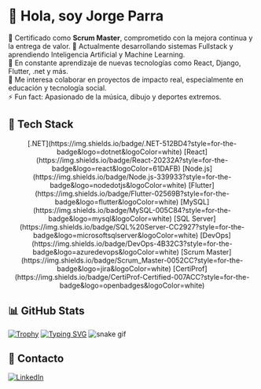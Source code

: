 # 👋 Hola, soy Jorge Parra 

🎯 Certificado como **Scrum Master**, comprometido con la mejora continua y la entrega de valor.
🔭 Actualmente desarrollando sistemas Fullstack y aprendiendo Inteligencia Artificial y Machine Learning.  
🌱 En constante aprendizaje de nuevas tecnologías como React, Django, Flutter, .net y más.  
💬 Me interesa colaborar en proyectos de impacto real, especialmente en educación y tecnología social.  
⚡ Fun fact: Apasionado de la música, dibujo y deportes extremos.


## 🧠 Tech Stack
<p align="center">
  [.NET](https://img.shields.io/badge/.NET-512BD4?style=for-the-badge&logo=dotnet&logoColor=white)
  [React](https://img.shields.io/badge/React-20232A?style=for-the-badge&logo=react&logoColor=61DAFB)
  [Node.js](https://img.shields.io/badge/Node.js-339933?style=for-the-badge&logo=nodedotjs&logoColor=white)
  [Flutter](https://img.shields.io/badge/Flutter-02569B?style=for-the-badge&logo=flutter&logoColor=white)
  [MySQL](https://img.shields.io/badge/MySQL-005C84?style=for-the-badge&logo=mysql&logoColor=white)
  [SQL Server](https://img.shields.io/badge/SQL%20Server-CC2927?style=for-the-badge&logo=microsoftsqlserver&logoColor=white)
  [DevOps](https://img.shields.io/badge/DevOps-4B32C3?style=for-the-badge&logo=azuredevops&logoColor=white)
  [Scrum Master](https://img.shields.io/badge/Scrum_Master-0052CC?style=for-the-badge&logo=jira&logoColor=white)
  [CertiProf](https://img.shields.io/badge/CertiProf-Certified-007ACC?style=for-the-badge&logo=openbadges&logoColor=white)
</p>

## 📊 GitHub Stats
[![Trophy](https://github-profile-trophy.vercel.app/?username=jlparra17&theme=algolia&row=1)](https://github.com/ryo-ma/github-profile-trophy)
[![Typing SVG](https://readme-typing-svg.herokuapp.com?lines=Hola,+soy+Jorge+Parra;Fullstack+Developer;DevOps+%7C+Scrum+Master+%7C+CertiProf;IA+%7C+ML+%7C+React+%7C+Django&center=true&width=500&height=50)](https://github.com/jlparra17)
![snake gif](https://github.com/jlparra17/jlparra17/blob/output/github-contribution-grid-snake.svg)

## 🔗 Contacto
[![LinkedIn](https://img.shields.io/badge/LinkedIn-blue?logo=linkedin&logoColor=white)](https://www.linkedin.com/in/jorge-luis-parra-naula-b2a7591aa/)
